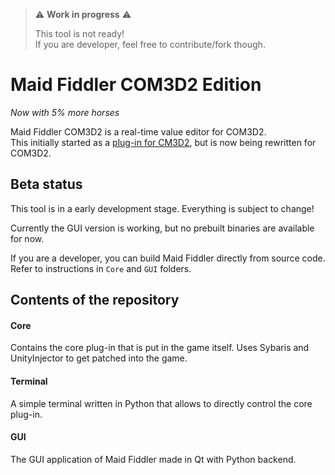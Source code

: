 > ⚠️ **Work in progress** ⚠️
> 
> This tool is not ready!  
> If you are developer, feel free to contribute/fork though.

# Maid Fiddler COM3D2 Edition
*Now with 5% more horses*

Maid Fiddler COM3D2 is a real-time value editor for COM3D2.  
This initially started as a [plug-in for CM3D2](https://github.com/denikson/CM3D2.MaidFiddler), but is now being rewritten for COM3D2.

## Beta status

This tool is in a early development stage. Everything is subject to change!

Currently the GUI version is working, but no prebuilt binaries are available for now.

If you are a developer, you can build Maid Fiddler directly from source code. Refer to instructions in `Core` and `GUI` folders.

## Contents of the repository

#### Core

Contains the core plug-in that is put in the game itself. Uses Sybaris and UnityInjector to get patched into the game.

#### Terminal

A simple terminal written in Python that allows to directly control the core plug-in.

#### GUI

The GUI application of Maid Fiddler made in Qt with Python backend.
